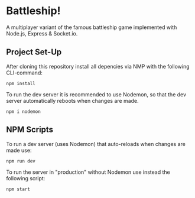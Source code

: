 # Battleship!
A multiplayer variant of the famous battleship game implemented with Node.js, Express & Socket.io. 

## Project Set-Up

After cloning this repository install all depencies via NMP with the following CLI-command:

`npm install`

To run the dev server it is recommended to use Nodemon, so that the dev server automatically reboots when changes are made.

`npm i nodemon`

## NPM Scripts

To run a dev server (uses Nodemon) that auto-reloads when changes are made use:

`npm run dev`

To run the server in "production" without Nodemon use instead the following script:

`npm start`
